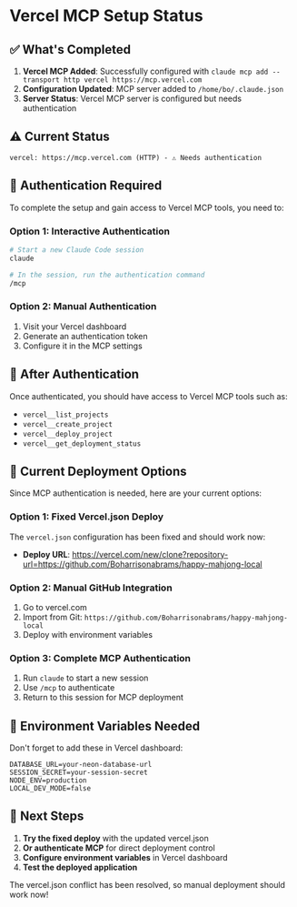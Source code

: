 # Vercel MCP Setup Status

## ✅ What's Completed

1. **Vercel MCP Added**: Successfully configured with `claude mcp add --transport http vercel https://mcp.vercel.com`
2. **Configuration Updated**: MCP server added to `/home/bo/.claude.json`
3. **Server Status**: Vercel MCP server is configured but needs authentication

## ⚠️ Current Status

```
vercel: https://mcp.vercel.com (HTTP) - ⚠ Needs authentication
```

## 🔐 Authentication Required

To complete the setup and gain access to Vercel MCP tools, you need to:

### Option 1: Interactive Authentication
```bash
# Start a new Claude Code session
claude

# In the session, run the authentication command
/mcp
```

### Option 2: Manual Authentication
1. Visit your Vercel dashboard
2. Generate an authentication token
3. Configure it in the MCP settings

## 🚀 After Authentication

Once authenticated, you should have access to Vercel MCP tools such as:
- `vercel__list_projects`
- `vercel__create_project` 
- `vercel__deploy_project`
- `vercel__get_deployment_status`

## 🔧 Current Deployment Options

Since MCP authentication is needed, here are your current options:

### Option 1: Fixed Vercel.json Deploy
The `vercel.json` configuration has been fixed and should work now:
- **Deploy URL**: https://vercel.com/new/clone?repository-url=https://github.com/Boharrisonabrams/happy-mahjong-local

### Option 2: Manual GitHub Integration
1. Go to vercel.com
2. Import from Git: `https://github.com/Boharrisonabrams/happy-mahjong-local`
3. Deploy with environment variables

### Option 3: Complete MCP Authentication
1. Run `claude` to start a new session
2. Use `/mcp` to authenticate
3. Return to this session for MCP deployment

## 📝 Environment Variables Needed

Don't forget to add these in Vercel dashboard:
```env
DATABASE_URL=your-neon-database-url
SESSION_SECRET=your-session-secret
NODE_ENV=production
LOCAL_DEV_MODE=false
```

## 🎯 Next Steps

1. **Try the fixed deploy** with the updated vercel.json
2. **Or authenticate MCP** for direct deployment control
3. **Configure environment variables** in Vercel dashboard
4. **Test the deployed application**

The vercel.json conflict has been resolved, so manual deployment should work now!